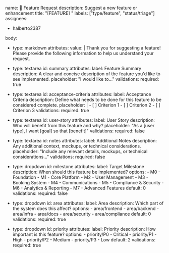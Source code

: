 name: 🚀 Feature Request
description: Suggest a new feature or enhancement
title: "[FEATURE] "
labels: ["type/feature", "status/triage"]
assignees:
  - halberto2387

body:
  - type: markdown
    attributes:
      value: |
        Thank you for suggesting a feature! Please provide the following information to help us understand your request.

  - type: textarea
    id: summary
    attributes:
      label: Feature Summary
      description: A clear and concise description of the feature you'd like to see implemented.
      placeholder: "I would like to..."
    validations:
      required: true

  - type: textarea
    id: acceptance-criteria
    attributes:
      label: Acceptance Criteria
      description: Define what needs to be done for this feature to be considered complete.
      placeholder: |
        - [ ] Criterion 1
        - [ ] Criterion 2
        - [ ] Criterion 3
    validations:
      required: true

  - type: textarea
    id: user-story
    attributes:
      label: User Story
      description: Who will benefit from this feature and why?
      placeholder: "As a [user type], I want [goal] so that [benefit]"
    validations:
      required: false

  - type: textarea
    id: notes
    attributes:
      label: Additional Notes
      description: Any additional context, mockups, or technical considerations.
      placeholder: "Include any relevant details, mockups, or technical considerations..."
    validations:
      required: false

  - type: dropdown
    id: milestone
    attributes:
      label: Target Milestone
      description: When should this feature be implemented?
      options:
        - M0 - Foundation
        - M1 - Core Platform
        - M2 - User Management
        - M3 - Booking System
        - M4 - Communications
        - M5 - Compliance & Security
        - M6 - Analytics & Reporting
        - M7 - Advanced Features
      default: 0
    validations:
      required: false

  - type: dropdown
    id: area
    attributes:
      label: Area
      description: Which part of the system does this affect?
      options:
        - area/frontend
        - area/backend
        - area/infra
        - area/docs
        - area/security
        - area/compliance
      default: 0
    validations:
      required: true

  - type: dropdown
    id: priority
    attributes:
      label: Priority
      description: How important is this feature?
      options:
        - priority/P0 - Critical
        - priority/P1 - High
        - priority/P2 - Medium
        - priority/P3 - Low
      default: 2
    validations:
      required: true